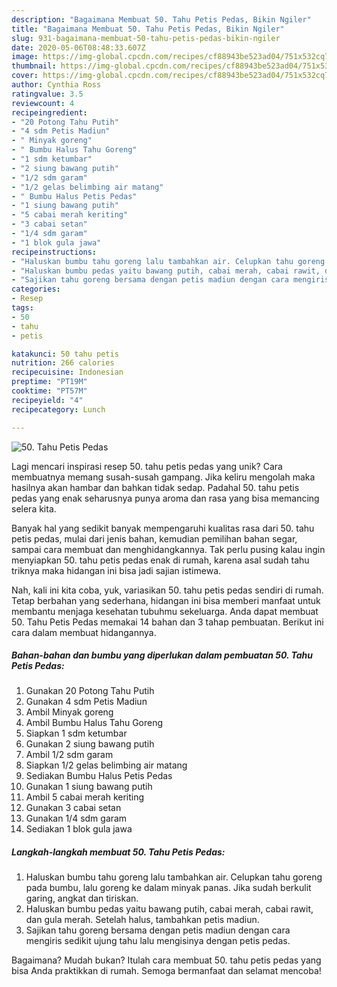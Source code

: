 ```yaml
---
description: "Bagaimana Membuat 50. Tahu Petis Pedas, Bikin Ngiler"
title: "Bagaimana Membuat 50. Tahu Petis Pedas, Bikin Ngiler"
slug: 931-bagaimana-membuat-50-tahu-petis-pedas-bikin-ngiler
date: 2020-05-06T08:48:33.607Z
image: https://img-global.cpcdn.com/recipes/cf88943be523ad04/751x532cq70/50-tahu-petis-pedas-foto-resep-utama.jpg
thumbnail: https://img-global.cpcdn.com/recipes/cf88943be523ad04/751x532cq70/50-tahu-petis-pedas-foto-resep-utama.jpg
cover: https://img-global.cpcdn.com/recipes/cf88943be523ad04/751x532cq70/50-tahu-petis-pedas-foto-resep-utama.jpg
author: Cynthia Ross
ratingvalue: 3.5
reviewcount: 4
recipeingredient:
- "20 Potong Tahu Putih"
- "4 sdm Petis Madiun"
- " Minyak goreng"
- " Bumbu Halus Tahu Goreng"
- "1 sdm ketumbar"
- "2 siung bawang putih"
- "1/2 sdm garam"
- "1/2 gelas belimbing air matang"
- " Bumbu Halus Petis Pedas"
- "1 siung bawang putih"
- "5 cabai merah keriting"
- "3 cabai setan"
- "1/4 sdm garam"
- "1 blok gula jawa"
recipeinstructions:
- "Haluskan bumbu tahu goreng lalu tambahkan air. Celupkan tahu goreng pada bumbu, lalu goreng ke dalam minyak panas. Jika sudah berkulit garing, angkat dan tiriskan."
- "Haluskan bumbu pedas yaitu bawang putih, cabai merah, cabai rawit, dan gula merah. Setelah halus, tambahkan petis madiun."
- "Sajikan tahu goreng bersama dengan petis madiun dengan cara mengiris sedikit ujung tahu lalu mengisinya dengan petis pedas."
categories:
- Resep
tags:
- 50
- tahu
- petis

katakunci: 50 tahu petis 
nutrition: 266 calories
recipecuisine: Indonesian
preptime: "PT19M"
cooktime: "PT57M"
recipeyield: "4"
recipecategory: Lunch

---
```



![50. Tahu Petis Pedas](https://img-global.cpcdn.com/recipes/cf88943be523ad04/751x532cq70/50-tahu-petis-pedas-foto-resep-utama.jpg)

Lagi mencari inspirasi resep 50. tahu petis pedas yang unik? Cara membuatnya memang susah-susah gampang. Jika keliru mengolah maka hasilnya akan hambar dan bahkan tidak sedap. Padahal 50. tahu petis pedas yang enak seharusnya punya aroma dan rasa yang bisa memancing selera kita.

Banyak hal yang sedikit banyak mempengaruhi kualitas rasa dari 50. tahu petis pedas, mulai dari jenis bahan, kemudian pemilihan bahan segar, sampai cara membuat dan menghidangkannya. Tak perlu pusing kalau ingin menyiapkan 50. tahu petis pedas enak di rumah, karena asal sudah tahu triknya maka hidangan ini bisa jadi sajian istimewa.




Nah, kali ini kita coba, yuk, variasikan 50. tahu petis pedas sendiri di rumah. Tetap berbahan yang sederhana, hidangan ini bisa memberi manfaat untuk membantu menjaga kesehatan tubuhmu sekeluarga. Anda dapat membuat 50. Tahu Petis Pedas memakai 14 bahan dan 3 tahap pembuatan. Berikut ini cara dalam membuat hidangannya.

<!--inarticleads1-->

##### Bahan-bahan dan bumbu yang diperlukan dalam pembuatan 50. Tahu Petis Pedas:

1. Gunakan 20 Potong Tahu Putih
1. Gunakan 4 sdm Petis Madiun
1. Ambil  Minyak goreng
1. Ambil  Bumbu Halus Tahu Goreng
1. Siapkan 1 sdm ketumbar
1. Gunakan 2 siung bawang putih
1. Ambil 1/2 sdm garam
1. Siapkan 1/2 gelas belimbing air matang
1. Sediakan  Bumbu Halus Petis Pedas
1. Gunakan 1 siung bawang putih
1. Ambil 5 cabai merah keriting
1. Gunakan 3 cabai setan
1. Gunakan 1/4 sdm garam
1. Sediakan 1 blok gula jawa




<!--inarticleads2-->

##### Langkah-langkah membuat 50. Tahu Petis Pedas:

1. Haluskan bumbu tahu goreng lalu tambahkan air. Celupkan tahu goreng pada bumbu, lalu goreng ke dalam minyak panas. Jika sudah berkulit garing, angkat dan tiriskan.
1. Haluskan bumbu pedas yaitu bawang putih, cabai merah, cabai rawit, dan gula merah. Setelah halus, tambahkan petis madiun.
1. Sajikan tahu goreng bersama dengan petis madiun dengan cara mengiris sedikit ujung tahu lalu mengisinya dengan petis pedas.




Bagaimana? Mudah bukan? Itulah cara membuat 50. tahu petis pedas yang bisa Anda praktikkan di rumah. Semoga bermanfaat dan selamat mencoba!
